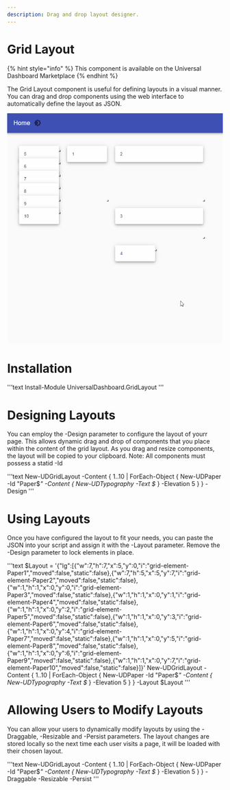 ```yaml
---
description: Drag and drop layout designer.
---
```


# Grid Layout

{% hint style="info" %}
This component is available on the Universal Dashboard Marketplace
{% endhint %}

The Grid Layout component is useful for defining layouts in a visual manner. You can drag and drop components using the web interface to automatically define the layout as JSON. 

![](../../../.gitbook/assets/demo.gif)

# Installation

'''text
Install-Module UniversalDashboard.GridLayout
'''

# Designing Layouts

You can employ the -Design parameter to configure the layout of yourr page. This allows dynamic drag and drop of components that you place within the content of the grid layout. As you drag and resize components, the layout will be copied to your clipboard. Note: All components must possess a statid -Id

'''text
    New-UDGridLayout -Content {
        1..10 | ForEach-Object {
            New-UDPaper -Id "Paper$_" -Content { New-UDTypography -Text $_ } -Elevation 5
        }
    } -Design
'''

# Using Layouts

Once you have configured the layout to fit your needs, you can paste the JSON into your script and assign it with the -Layout parameter. Remove the -Design parameter to lock elements in place.

'''text
$Layout = '{"lg":[{"w":7,"h":7,"x":5,"y":0,"i":"grid-element-Paper1","moved":false,"static":false},{"w":7,"h":5,"x":5,"y":7,"i":"grid-element-Paper2","moved":false,"static":false},{"w":1,"h":1,"x":0,"y":0,"i":"grid-element-Paper3","moved":false,"static":false},{"w":1,"h":1,"x":0,"y":1,"i":"grid-element-Paper4","moved":false,"static":false},{"w":1,"h":1,"x":0,"y":2,"i":"grid-element-Paper5","moved":false,"static":false},{"w":1,"h":1,"x":0,"y":3,"i":"grid-element-Paper6","moved":false,"static":false},{"w":1,"h":1,"x":0,"y":4,"i":"grid-element-Paper7","moved":false,"static":false},{"w":1,"h":1,"x":0,"y":5,"i":"grid-element-Paper8","moved":false,"static":false},{"w":1,"h":1,"x":0,"y":6,"i":"grid-element-Paper9","moved":false,"static":false},{"w":1,"h":1,"x":0,"y":7,"i":"grid-element-Paper10","moved":false,"static":false}]}'
New-UDGridLayout -Content {
    1..10 | ForEach-Object {
        New-UDPaper -Id "Paper$_" -Content { New-UDTypography -Text $_ } -Elevation 5
    }
} -Layout $Layout
'''

# Allowing Users to Modify Layouts

You can allow your users to dynamically modify layouts by using the -Draggable, -Resizable and -Persist parameters. The layout changes are stored locally so the next time each user visits a page, it will be loaded with their chosen layout.

'''text
New-UDGridLayout -Content {
    1..10 | ForEach-Object {
        New-UDPaper -Id "Paper$_" -Content { New-UDTypography -Text $_ } -Elevation 5
    }
} -Draggable -Resizable -Persist
'''
